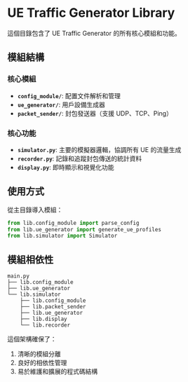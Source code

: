 # UE Traffic Generator Library

這個目錄包含了 UE Traffic Generator 的所有核心模組和功能。

## 模組結構

### 核心模組
- **`config_module/`**: 配置文件解析和管理
- **`ue_generator/`**: 用戶設備生成器
- **`packet_sender/`**: 封包發送器（支援 UDP、TCP、Ping）

### 核心功能
- **`simulator.py`**: 主要的模擬器邏輯，協調所有 UE 的流量生成
- **`recorder.py`**: 記錄和追蹤封包傳送的統計資料
- **`display.py`**: 即時顯示和視覺化功能

## 使用方式

從主目錄導入模組：

```python
from lib.config_module import parse_config
from lib.ue_generator import generate_ue_profiles
from lib.simulator import Simulator
```

## 模組相依性

```
main.py
├── lib.config_module
├── lib.ue_generator
└── lib.simulator
    ├── lib.config_module
    ├── lib.packet_sender
    ├── lib.ue_generator
    ├── lib.display
    └── lib.recorder
```

這個架構確保了：
1. 清晰的模組分離
2. 良好的相依性管理
3. 易於維護和擴展的程式碼結構
